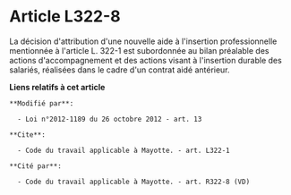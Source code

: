 # Article L322-8

La décision d'attribution d'une nouvelle aide à l'insertion professionnelle mentionnée à l'article L. 322-1 est subordonnée
au bilan préalable des actions d'accompagnement et des actions visant à l'insertion durable des salariés, réalisées dans le
cadre d'un contrat aidé antérieur.

**Liens relatifs à cet article**

	**Modifié par**:

	  - Loi n°2012-1189 du 26 octobre 2012 - art. 13

	**Cite**:

	  - Code du travail applicable à Mayotte. - art. L322-1

	**Cité par**:

	  - Code du travail applicable à Mayotte. - art. R322-8 (VD)
